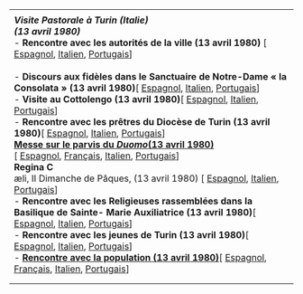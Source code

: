 |     |
| --- |
|  |
| ***Visite Pastorale à Turin (Italie)***<br>***(13 avril 1980)***<br>- **Rencontre avec les autorités de la ville (13 avril 1980)** \[ [Espagnol](/content/john-paul-ii/es/speeches/1980/april/documents/hf_jp-ii_spe_19800413_torino.html), [Italien](/content/john-paul-ii/it/speeches/1980/april/documents/hf_jp-ii_spe_19800413_torino.html), [Portugais](/content/john-paul-ii/pt/speeches/1980/april/documents/hf_jp-ii_spe_19800413_torino.html)\]<br>  <br>- **Discours aux fidèles dans le Sanctuaire de Notre-Dame « la Consolata » (13 avril 1980)**\[ [Espagnol](/content/john-paul-ii/es/speeches/1980/april/documents/hf_jp-ii_spe_19800413_torino-consolata.html), [Italien](/content/john-paul-ii/it/speeches/1980/april/documents/hf_jp-ii_spe_19800413_torino-consolata.html), [Portugais](/content/john-paul-ii/pt/speeches/1980/april/documents/hf_jp-ii_spe_19800413_torino-consolata.html)\]<br>- **Visite au Cottolengo (13 avril 1980)**\[ [Espagnol](/content/john-paul-ii/es/speeches/1980/april/documents/hf_jp-ii_spe_19800413_torino-cottolengo.html), [Italien](/content/john-paul-ii/it/speeches/1980/april/documents/hf_jp-ii_spe_19800413_torino-cottolengo.html), [Portugais](/content/john-paul-ii/pt/speeches/1980/april/documents/hf_jp-ii_spe_19800413_torino-cottolengo.html)\]<br>- **Rencontre avec les prêtres du Diocèse de Turin (13 avril 1980)**\[ [Espagnol](/content/john-paul-ii/es/speeches/1980/april/documents/hf_jp-ii_spe_19800413_torino-sacerdoti.html), [Italien](/content/john-paul-ii/it/speeches/1980/april/documents/hf_jp-ii_spe_19800413_torino-sacerdoti.html), [Portugais](/content/john-paul-ii/pt/speeches/1980/april/documents/hf_jp-ii_spe_19800413_torino-sacerdoti.html)\]<br>**[Messe sur le parvis du *Duomo*(13 avril 1980)](/content/john-paul-ii/fr/homilies/1980/documents/hf_jp-ii_hom_19800413_torino.html)**<br>\[ [Espagnol](/content/john-paul-ii/es/homilies/1980/documents/hf_jp-ii_hom_19800413_torino.html), [Français](/content/john-paul-ii/fr/homilies/1980/documents/hf_jp-ii_hom_19800413_torino.html), [Italien](/content/john-paul-ii/it/homilies/1980/documents/hf_jp-ii_hom_19800413_torino.html), [Portugais](/content/john-paul-ii/pt/homilies/1980/documents/hf_jp-ii_hom_19800413_torino.html)\]<br>**Regina C**<br>æli, II Dimanche de Pâques, (13 avril 1980) \[ [Espagnol](/content/john-paul-ii/es/angelus/1980/documents/hf_jp-ii_reg_19800413.html), [Italien](/content/john-paul-ii/it/angelus/1980/documents/hf_jp-ii_reg_19800413.html), [Portugais](/content/john-paul-ii/pt/angelus/1980/documents/hf_jp-ii_reg_19800413.html)\] <br>- **Rencontre avec les Religieuses rassemblées dans la Basilique de Sainte- Marie Auxiliatrice (13 avril 1980)**\[ [Espagnol](/content/john-paul-ii/es/speeches/1980/april/documents/hf_jp-ii_spe_19800413_torino-religiose.html), [Italien](/content/john-paul-ii/it/speeches/1980/april/documents/hf_jp-ii_spe_19800413_torino-religiose.html), [Portugais](/content/john-paul-ii/pt/speeches/1980/april/documents/hf_jp-ii_spe_19800413_torino-religiose.html)\]<br>- **Rencontre avec les jeunes de Turin (13 avril 1980)**\[ [Espagnol](/content/john-paul-ii/es/speeches/1980/april/documents/hf_jp-ii_spe_19800413_torino-giovani.html), [Italien](/content/john-paul-ii/it/speeches/1980/april/documents/hf_jp-ii_spe_19800413_torino-giovani.html), [Portugais](/content/john-paul-ii/pt/speeches/1980/april/documents/hf_jp-ii_spe_19800413_torino-giovani.html)\]<br>- **[Rencontre avec la population (13 avril 1980)](/content/john-paul-ii/fr/speeches/1980/april/documents/hf_jp-ii_spe_19800413_torino-cittadini.html)**\[ [Espagnol](/content/john-paul-ii/es/speeches/1980/april/documents/hf_jp-ii_spe_19800413_torino-cittadini.html), [Français](/content/john-paul-ii/fr/speeches/1980/april/documents/hf_jp-ii_spe_19800413_torino-cittadini.html), [Italien](/content/john-paul-ii/it/speeches/1980/april/documents/hf_jp-ii_spe_19800413_torino-cittadini.html), [Portugais](/content/john-paul-ii/pt/speeches/1980/april/documents/hf_jp-ii_spe_19800413_torino-cittadini.html)\] |
|  |
|  |